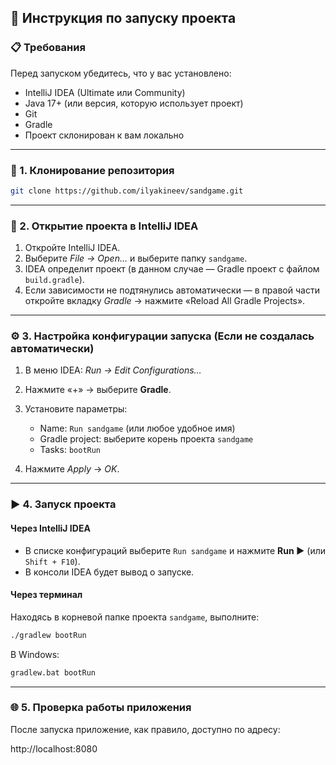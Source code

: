 ## 🚀 Инструкция по запуску проекта

### 📋 Требования

Перед запуском убедитесь, что у вас установлено:

* IntelliJ IDEA (Ultimate или Community)
* Java 17+ (или версия, которую использует проект)
* Git
* Gradle
* Проект склонирован к вам локально

---

### 📂 1. Клонирование репозитория

```bash
git clone https://github.com/ilyakineev/sandgame.git
```

---

### 🧠 2. Открытие проекта в IntelliJ IDEA

1. Откройте IntelliJ IDEA.
2. Выберите *File → Open…* и выберите папку `sandgame`.
3. IDEA определит проект (в данном случае — Gradle проект с файлом `build.gradle`).
4. Если зависимости не подтянулись автоматически — в правой части откройте вкладку *Gradle* → нажмите «Reload All Gradle Projects».

---

### ⚙️ 3. Настройка конфигурации запуска (Если не создалась автоматически)

1. В меню IDEA: *Run → Edit Configurations…*
2. Нажмите «+» → выберите **Gradle**.
3. Установите параметры:

   * Name: `Run sandgame` (или любое удобное имя)
   * Gradle project: выберите корень проекта `sandgame`
   * Tasks: `bootRun`

5. Нажмите *Apply* → *OK*.

---

### ▶️ 4. Запуск проекта

#### Через IntelliJ IDEA

* В списке конфигураций выберите `Run sandgame` и нажмите **Run ▶** (или `Shift + F10`).
* В консоли IDEA будет вывод о запуске.

#### Через терминал

Находясь в корневой папке проекта `sandgame`, выполните:

```bash
./gradlew bootRun
```

В Windows:

```bash
gradlew.bat bootRun
```

---

### 🌐 5. Проверка работы приложения

После запуска приложение, как правило, доступно по адресу:

http://localhost:8080
